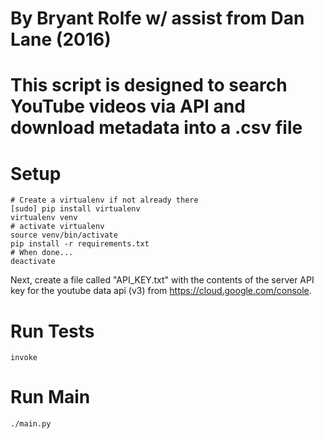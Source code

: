 # By Bryant Rolfe w/ assist from Dan Lane (2016)
# This script is designed to search YouTube videos via API and download metadata into a .csv file


# Setup

    # Create a virtualenv if not already there
    [sudo] pip install virtualenv
    virtualenv venv
    # activate virtualenv
    source venv/bin/activate
    pip install -r requirements.txt
    # When done...
    deactivate

Next, create a file called "API_KEY.txt" with the contents of the server API
key for the youtube data api (v3) from https://cloud.google.com/console.
    
# Run Tests

    invoke

# Run Main

    ./main.py

